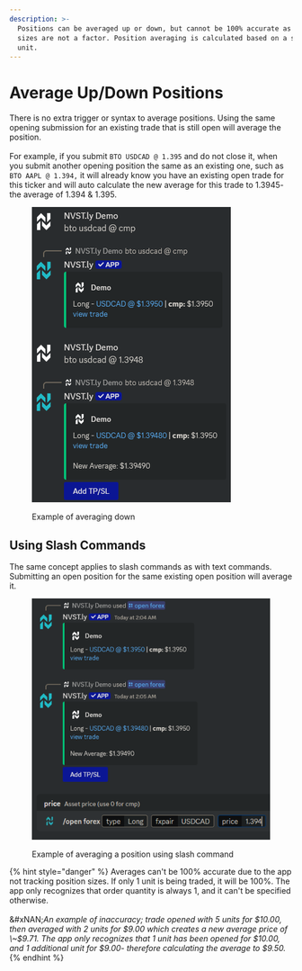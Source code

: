 ```yaml
---
description: >-
  Positions can be averaged up or down, but cannot be 100% accurate as position
  sizes are not a factor. Position averaging is calculated based on a single
  unit.
---
```


# Average Up/Down Positions

There is no extra trigger or syntax to average positions. Using the same opening submission for an existing trade that is still open will average the position.\
\
For example, if you submit `BTO USDCAD @ 1.395` and do not close it, when you submit another opening position the same as an existing one, such as `BTO AAPL @ 1.394,` it will already know you have an existing open trade for this ticker and will auto calculate the new average for this trade to 1.3945- the average of 1.394 & 1.395.

<figure><img src="../.gitbook/assets/image (1).png" alt=""><figcaption><p>Example of averaging down</p></figcaption></figure>



## Using Slash Commands

The same concept applies to slash commands as with text commands. Submitting an open position for the same existing open position will average it.

<figure><img src="../.gitbook/assets/{6CF5C355-73CB-471D-BECC-0CB5DCAAF1C1}.png" alt=""><figcaption><p>Example of averaging a position using slash command</p></figcaption></figure>

{% hint style="danger" %}
Averages can't be 100% accurate due to the app not tracking position sizes. If only 1 unit is being traded, it will be 100%. The app only recognizes that order quantity is always 1, and it can't be specified otherwise. \
\
&#xNAN;_&#x41;n example of inaccuracy; trade opened with 5 units for $10.00, then averaged with 2 units  for $9.00 which creates a new average price of \~$9.71. The app only recognizes that 1 unit has been opened for $10.00, and 1 additional unit for $9.00- therefore calculating the average to $9.50._
{% endhint %}
